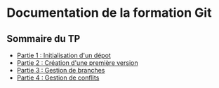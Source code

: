 # Documentation de la formation Git
## Sommaire du TP
- [Partie 1 : Initialisation d'un dépot](TPs/TP1-Initialisation.md)
- [Partie 2 : Création d'une première version](TPs/TP2-Depot.md)
- [Partie 3 : Gestion de branches](TPs/TP3-Branch.md)
- [Partie 4 : Gestion de conflits](TPs/TP4-Confilts.md)
